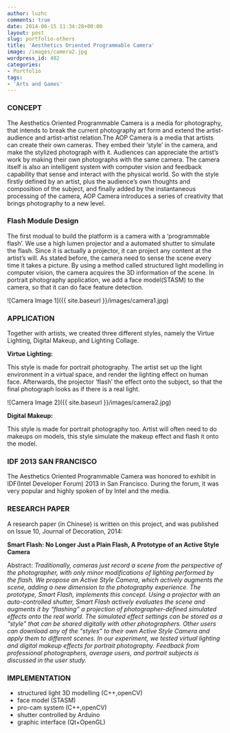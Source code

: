 ```yaml
---
author: luzhc
comments: true
date: 2014-06-15 11:34:28+00:00
layout: post
slug: portfolio-others
title: 'Aesthetics Oriented Programmable Camera'
image: /images/camera2.jpg
wordpress_id: 402
categories:
- Portfolio
tags:
- 'Arts and Games'
---
```


<h3><b>CONCEPT</b></h3>
<p>The Aesthetics Oriented Programmable Camera is a media for photography, that intends to break the current photography art form and extend the artist-audience and artist-artist relation.The AOP Camera is a media that artists can create their own cameras. They embed their ‘style’ in the camera, and make the stylized photograph with it. Audiences can appreciate the artist’s work by making their own photographs with the same camera. The camera itself is also an intelligent system with computer vision and feedback capability that sense and interact with the physical world. So with the style firstly defined by an artist, plus the audience’s own thoughts and composition of the subject, and finally added by the instantaneous processing of the camera, AOP Camera introduces a series of creativity that brings photography to a new level.</p>
<h3><b>Flash Module Design</b></h3>
<p>The first modual to build the platform is a camera with a ‘programmable flash’. We use a high lumen projector and a automated shutter to simulate the flash. Since it is actually a projector, it can project any content at the artist’s will. As stated before, the camera need to sense the scene every time it takes a picture. By using a method called structured light modelling in computer vision, the camera acquires the 3D information of the scene. In portrait photography application, we add a face model(STASM) to the camera, so that it can do face feature detection.</p>
![Camera Image 1]({{ site.baseurl }}/images/camera1.jpg)
<h3><b>APPLICATION</b></h3>
<p>Together with artists, we created three different styles, namely the Virtue Lighting, Digital Makeup, and Lighting Collage.</p>
<p><b>Virtue Lighting:</b></p>
<p>This style is made for portrait photography. The artist set up the light environment in a virtual space, and render the lighting effect on human face. Afterwards, the projector ‘flash’ the effect onto the subject, so that the final photograph looks as if there is a real light.</p>
![Camera Image 2]({{ site.baseurl }}/images/camera2.jpg)
<p class="p1"><span class="s1"><b>Digital Makeup:</b></span></p>
<p class="p1"><span class="s1">This style is made for portrait photography too. Artist will often need to do makeups on models, this style simulate the makeup effect and flash it onto the model.</span></p>
<h3><b>IDF 2013 SAN FRANCISCO</b></h3>
<p>The Aesthetics Oriented Programmable Camera was honored to exhibit in IDF(Intel Developer Forum) 2013 in San Francisco. During the forum, it was very popular and highly spoken of by Intel and the media.</p>
<h3></h3>
<h3><b>RESEARCH PAPER</b></h3>
<p>A research paper (in Chinese) is written on this project, and was published on Issue 10, Journal of Decoration, 2014:</p>
<b>Smart Flash: No Longer Just a Plain Flash, A Prototype of an Active Style Camera</b><br />
<p>Abstract: <em>Traditionally, cameras just record a scene from the perspective of the photographer, with only minor modifications of lighting performed by the flash. We propose an Active Style Camera, which actively augments the scene, adding a new dimension to the photography experience. The prototype, Smart Flash, implements this concept. Using a projector with an auto-controlled shutter, Smart Flash actively evaluates the scene and augments it by “flashing” a projection of photographer-defined simulated effects onto the real world. The simulated effect settings can be stored as a “style” that can be shared digitally with other photographers. Other users can download any of the “styles” to their own Active Style Camera and apply them to different scenes. In our experiment, we tested virtual lighting and digital makeup effects for portrait photography. Feedback from professional photographers, average users, and portrait subjects is discussed in the user study.</em></p>
<h3></h3>
<h3><b>IMPLEMENTATION</b></h3>
<ul>
<li>structured light 3D modelling (C++,openCV)</li>
<li>face model (STASM)</li>
<li>pro-cam system (C++,openCV)</li>
<li>shutter controlled by Arduino</li>
<li>graphic interface (Qt+OpenGL)</li>
</ul>

